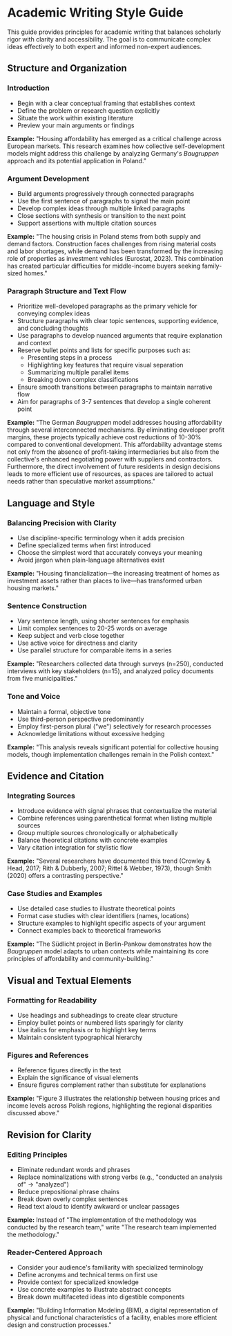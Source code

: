 # Academic Writing Style Guide

This guide provides principles for academic writing that balances scholarly rigor with clarity and accessibility. The goal is to communicate complex ideas effectively to both expert and informed non-expert audiences.

## Structure and Organization

### Introduction
- Begin with a clear conceptual framing that establishes context
- Define the problem or research question explicitly
- Situate the work within existing literature
- Preview your main arguments or findings

**Example:** "Housing affordability has emerged as a critical challenge across European markets. This research examines how collective self-development models might address this challenge by analyzing Germany's *Baugruppen* approach and its potential application in Poland."

### Argument Development
- Build arguments progressively through connected paragraphs
- Use the first sentence of paragraphs to signal the main point
- Develop complex ideas through multiple linked paragraphs
- Close sections with synthesis or transition to the next point
- Support assertions with multiple citation sources

**Example:** "The housing crisis in Poland stems from both supply and demand factors. Construction faces challenges from rising material costs and labor shortages, while demand has been transformed by the increasing role of properties as investment vehicles (Eurostat, 2023). This combination has created particular difficulties for middle-income buyers seeking family-sized homes."

### Paragraph Structure and Text Flow
- Prioritize well-developed paragraphs as the primary vehicle for conveying complex ideas
- Structure paragraphs with clear topic sentences, supporting evidence, and concluding thoughts
- Use paragraphs to develop nuanced arguments that require explanation and context
- Reserve bullet points and lists for specific purposes such as:
  * Presenting steps in a process
  * Highlighting key features that require visual separation
  * Summarizing multiple parallel items
  * Breaking down complex classifications
- Ensure smooth transitions between paragraphs to maintain narrative flow
- Aim for paragraphs of 3-7 sentences that develop a single coherent point

**Example:** "The German *Baugruppen* model addresses housing affordability through several interconnected mechanisms. By eliminating developer profit margins, these projects typically achieve cost reductions of 10-30% compared to conventional development. This affordability advantage stems not only from the absence of profit-taking intermediaries but also from the collective's enhanced negotiating power with suppliers and contractors. Furthermore, the direct involvement of future residents in design decisions leads to more efficient use of resources, as spaces are tailored to actual needs rather than speculative market assumptions."

## Language and Style

### Balancing Precision with Clarity
- Use discipline-specific terminology when it adds precision
- Define specialized terms when first introduced
- Choose the simplest word that accurately conveys your meaning
- Avoid jargon when plain-language alternatives exist

**Example:** "Housing financialization—the increasing treatment of homes as investment assets rather than places to live—has transformed urban housing markets."

### Sentence Construction
- Vary sentence length, using shorter sentences for emphasis
- Limit complex sentences to 20-25 words on average
- Keep subject and verb close together
- Use active voice for directness and clarity
- Use parallel structure for comparable items in a series

**Example:** "Researchers collected data through surveys (n=250), conducted interviews with key stakeholders (n=15), and analyzed policy documents from five municipalities."

### Tone and Voice
- Maintain a formal, objective tone
- Use third-person perspective predominantly
- Employ first-person plural ("we") selectively for research processes
- Acknowledge limitations without excessive hedging

**Example:** "This analysis reveals significant potential for collective housing models, though implementation challenges remain in the Polish context."

## Evidence and Citation

### Integrating Sources
- Introduce evidence with signal phrases that contextualize the material
- Combine references using parenthetical format when listing multiple sources
- Group multiple sources chronologically or alphabetically
- Balance theoretical citations with concrete examples
- Vary citation integration for stylistic flow

**Example:** "Several researchers have documented this trend (Crowley & Head, 2017; Rith & Dubberly, 2007; Rittel & Webber, 1973), though Smith (2020) offers a contrasting perspective."

### Case Studies and Examples
- Use detailed case studies to illustrate theoretical points
- Format case studies with clear identifiers (names, locations)
- Structure examples to highlight specific aspects of your argument
- Connect examples back to theoretical frameworks

**Example:** "The Südlicht project in Berlin-Pankow demonstrates how the *Baugruppen* model adapts to urban contexts while maintaining its core principles of affordability and community-building."

## Visual and Textual Elements

### Formatting for Readability
- Use headings and subheadings to create clear structure
- Employ bullet points or numbered lists sparingly for clarity
- Use italics for emphasis or to highlight key terms
- Maintain consistent typographical hierarchy

### Figures and References
- Reference figures directly in the text
- Explain the significance of visual elements
- Ensure figures complement rather than substitute for explanations

**Example:** "Figure 3 illustrates the relationship between housing prices and income levels across Polish regions, highlighting the regional disparities discussed above."

## Revision for Clarity

### Editing Principles
- Eliminate redundant words and phrases
- Replace nominalizations with strong verbs (e.g., "conducted an analysis of" → "analyzed")
- Reduce prepositional phrase chains
- Break down overly complex sentences
- Read text aloud to identify awkward or unclear passages

**Example:** Instead of "The implementation of the methodology was conducted by the research team," write "The research team implemented the methodology."

### Reader-Centered Approach
- Consider your audience's familiarity with specialized terminology
- Define acronyms and technical terms on first use
- Provide context for specialized knowledge
- Use concrete examples to illustrate abstract concepts
- Break down multifaceted ideas into digestible components

**Example:** "Building Information Modeling (BIM), a digital representation of physical and functional characteristics of a facility, enables more efficient design and construction processes."